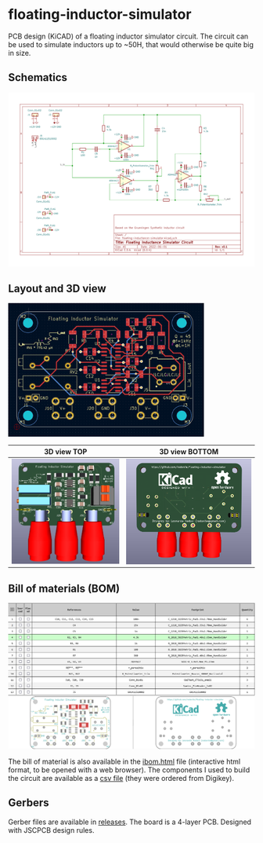 # floating-inductor-simulator
PCB design (KiCAD) of a floating inductor simulator circuit. The circuit can be used to simulate inductors up to ~50H, that would otherwise be quite big in size.

## Schematics
![Alt text](./images/schematics.svg)

## Layout and 3D view

<img src="./images/layout.png" width="400" />

3D view TOP                |  3D view BOTTOM
:-------------------------:|:-------------------------:
![](./images/3d_top.png)  |  ![](./images/3d_bottom.png)

## Bill of materials (BOM)
![Alt text](./images/bom.png)

The bill of material is also available in the [ibom.html](ibom.html) file (interactive html format, to be opened with a web browser). The components I used to build the circuit are available as a [csv file](components-digikey.csv) (they were ordered from Digikey).

## Gerbers
Gerber files are available in [releases](https://github.com/rodonile/floating-inductor-simulator/releases). The board is a 4-layer PCB. Designed with JSCPCB design rules. 
